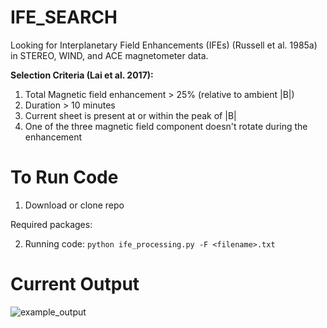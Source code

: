 # IFE_SEARCH

Looking for Interplanetary Field Enhancements (IFEs) (Russell et al. 1985a) in STEREO, WIND, and ACE magnetometer data.


__Selection Criteria (Lai et al. 2017):__
1. Total Magnetic field enhancement > 25% (relative to ambient |B|)
2. Duration > 10 minutes
3. Current sheet is present at or within the peak of |B|
4. One of the three magnetic field component doesn't rotate during the enhancement

# To Run Code
1. Download or clone repo

Required packages: 

2. Running code:
```python ife_processing.py -F <filename>.txt```

# Current Output
![example_output](https://github.com/unaschneck/IFE_SEARCH/blob/master/output_img/JUNE_TEST.png)
